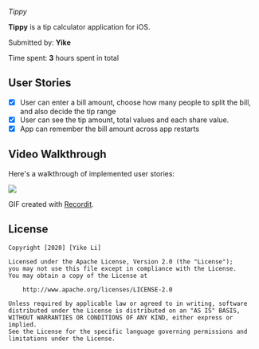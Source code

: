 *Tippy*

**Tippy** is a tip calculator application for iOS.

Submitted by: **Yike**

Time spent: **3** hours spent in total

## User Stories

* [x] User can enter a bill amount, choose how many people to split the bill, and also decide the tip range
* [x] User can see the tip amount, total values and each share value.
* [x] App can remember the bill amount across app restarts

## Video Walkthrough

Here's a walkthrough of implemented user stories:

<img src='https://recordit.co/zVY476828u.gif'>

GIF created with [Recordit](https://recordit.co/).

## License

    Copyright [2020] [Yike Li]

    Licensed under the Apache License, Version 2.0 (the "License");
    you may not use this file except in compliance with the License.
    You may obtain a copy of the License at

        http://www.apache.org/licenses/LICENSE-2.0

    Unless required by applicable law or agreed to in writing, software
    distributed under the License is distributed on an "AS IS" BASIS,
    WITHOUT WARRANTIES OR CONDITIONS OF ANY KIND, either express or implied.
    See the License for the specific language governing permissions and
    limitations under the License.
